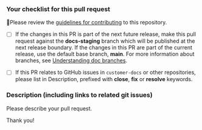 ### Your checklist for this pull request
🚨Please review the [guidelines for contributing](../contributor-guide.md) to this repository.

- [ ] If the changes in this PR is part of the next future release, make this pull request against the **docs-staging** branch which will be published at the next release boundary. If the changes in this PR are part of the current release, use the default base branch, **main**. For more information about branches, see [Understanding doc branches](../README.md#doc-branches). 
      
- [ ] If this PR relates to GitHub issues in `customer-docs` or other repositories, please list in Description, prefixed with **close**, **fix** or **resolve** keywords.

### Description (including links to related git issues)
Please describe your pull request.

Thank you!

